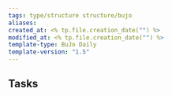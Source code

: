 ```yaml
---
tags: type/structure structure/bujo
aliases: 
created_at: <% tp.file.creation_date("") %>
modified_at: <% tp.file.creation_date("") %>
template-type: BuJo Daily
template-version: "1.5"
---
```


## Tasks
